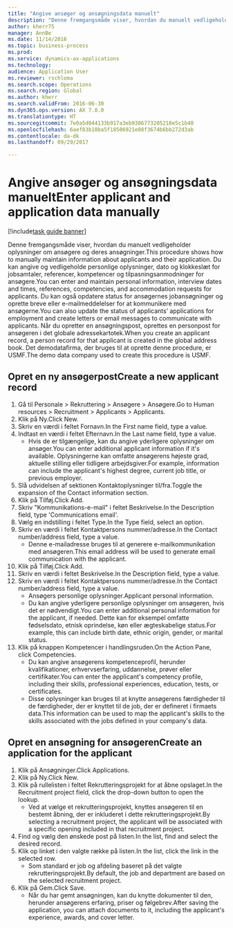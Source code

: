 ```yaml
--- 
title: "Angive ansøger og ansøgningsdata manuelt"
description: "Denne fremgangsmåde viser, hvordan du manuelt vedligeholder oplysninger om ansøgere og deres ansøgninger."
author: kherr75
manager: AnnBe
ms.date: 11/14/2016
ms.topic: business-process
ms.prod: 
ms.service: dynamics-ax-applications
ms.technology: 
audience: Application User
ms.reviewer: rschloma
ms.search.scope: Operations
ms.search.region: Global
ms.author: kherr
ms.search.validFrom: 2016-06-30
ms.dyn365.ops.version: AX 7.0.0
ms.translationtype: HT
ms.sourcegitcommit: 7e0a5d044133b917a3eb9386773205218e5c1b40
ms.openlocfilehash: 6aef83b18ba5f18506921e08f3674b6bb272d3ab
ms.contentlocale: da-dk
ms.lasthandoff: 09/29/2017

---
```

# <a name="enter-applicant-and-application-data-manually"></a><span data-ttu-id="f345e-103">Angive ansøger og ansøgningsdata manuelt</span><span class="sxs-lookup"><span data-stu-id="f345e-103">Enter applicant and application data manually</span></span>

[!include[task guide banner](../../includes/task-guide-banner.md)]

<span data-ttu-id="f345e-104">Denne fremgangsmåde viser, hvordan du manuelt vedligeholder oplysninger om ansøgere og deres ansøgninger.</span><span class="sxs-lookup"><span data-stu-id="f345e-104">This procedure shows how to manually maintain information about applicants and their application.</span></span>   <span data-ttu-id="f345e-105">Du kan angive og vedligeholde personlige oplysninger, dato og klokkeslæt for jobsamtaler, referencer, kompetencer og tilpasningsanmodninger for ansøgere.</span><span class="sxs-lookup"><span data-stu-id="f345e-105">You can enter and maintain personal information, interview dates and times, references, competencies, and accommodation requests for applicants.</span></span> <span data-ttu-id="f345e-106">Du kan også opdatere status for ansøgernes jobansøgninger og oprette breve eller e-mailmeddelelser for at kommunikere med ansøgerne.</span><span class="sxs-lookup"><span data-stu-id="f345e-106">You can also update the status of applicants’ applications for employment and create letters or email messages to communicate with applicants.</span></span> <span data-ttu-id="f345e-107">Når du opretter en ansøgningspost, oprettes en personpost for ansøgeren i det globale adressekartotek.</span><span class="sxs-lookup"><span data-stu-id="f345e-107">When you create an applicant record, a person record for that applicant is created in the global address book.</span></span>       <span data-ttu-id="f345e-108">Det demodatafirma, der bruges til at oprette denne procedure, er USMF.</span><span class="sxs-lookup"><span data-stu-id="f345e-108">The demo data company used to create this procedure is USMF.</span></span>


## <a name="create-a-new-applicant-record"></a><span data-ttu-id="f345e-109">Opret en ny ansøgerpost</span><span class="sxs-lookup"><span data-stu-id="f345e-109">Create a new applicant record</span></span>
1. <span data-ttu-id="f345e-110">Gå til Personale > Rekruttering > Ansøgere > Ansøgere.</span><span class="sxs-lookup"><span data-stu-id="f345e-110">Go to Human resources > Recruitment > Applicants > Applicants.</span></span>
2. <span data-ttu-id="f345e-111">Klik på Ny.</span><span class="sxs-lookup"><span data-stu-id="f345e-111">Click New.</span></span>
3. <span data-ttu-id="f345e-112">Skriv en værdi i feltet Fornavn.</span><span class="sxs-lookup"><span data-stu-id="f345e-112">In the First name field, type a value.</span></span>
4. <span data-ttu-id="f345e-113">Indtast en værdi i feltet Efternavn.</span><span class="sxs-lookup"><span data-stu-id="f345e-113">In the Last name field, type a value.</span></span>
    * <span data-ttu-id="f345e-114">Hvis de er tilgængelige, kan du angive yderligere oplysninger om ansøger.</span><span class="sxs-lookup"><span data-stu-id="f345e-114">You can enter additional applicant information if it's available.</span></span> <span data-ttu-id="f345e-115">Oplysningerne kan omfatte ansøgerens højeste grad, aktuelle stilling eller tidligere arbejdsgiver.</span><span class="sxs-lookup"><span data-stu-id="f345e-115">For example, information can include the applicant's highest degree, current job title, or previous employer.</span></span>  
5. <span data-ttu-id="f345e-116">Slå udvidelsen af sektionen Kontaktoplysninger til/fra.</span><span class="sxs-lookup"><span data-stu-id="f345e-116">Toggle the expansion of the Contact information section.</span></span>
6. <span data-ttu-id="f345e-117">Klik på Tilføj.</span><span class="sxs-lookup"><span data-stu-id="f345e-117">Click Add.</span></span>
7. <span data-ttu-id="f345e-118">Skriv "Kommunikations-e-mail" i feltet Beskrivelse.</span><span class="sxs-lookup"><span data-stu-id="f345e-118">In the Description field, type 'Communications email'.</span></span>
8. <span data-ttu-id="f345e-119">Vælg en indstilling i feltet Type.</span><span class="sxs-lookup"><span data-stu-id="f345e-119">In the Type field, select an option.</span></span>
9. <span data-ttu-id="f345e-120">Skriv en værdi i feltet Kontaktpersons nummer/adresse.</span><span class="sxs-lookup"><span data-stu-id="f345e-120">In the Contact number/address field, type a value.</span></span>
    * <span data-ttu-id="f345e-121">Denne e-mailadresse bruges til at generere e-mailkommunikation med ansøgeren.</span><span class="sxs-lookup"><span data-stu-id="f345e-121">This email address will be used to generate email communication with the applicant.</span></span>  
10. <span data-ttu-id="f345e-122">Klik på Tilføj.</span><span class="sxs-lookup"><span data-stu-id="f345e-122">Click Add.</span></span>
11. <span data-ttu-id="f345e-123">Skriv en værdi i feltet Beskrivelse.</span><span class="sxs-lookup"><span data-stu-id="f345e-123">In the Description field, type a value.</span></span>
12. <span data-ttu-id="f345e-124">Skriv en værdi i feltet Kontaktpersons nummer/adresse.</span><span class="sxs-lookup"><span data-stu-id="f345e-124">In the Contact number/address field, type a value.</span></span>
    * <span data-ttu-id="f345e-125">Ansøgers personlige oplysninger.</span><span class="sxs-lookup"><span data-stu-id="f345e-125">Applicant personal information.</span></span>  
    * <span data-ttu-id="f345e-126">Du kan angive yderligere personlige oplysninger om ansøgeren, hvis det er nødvendigt.</span><span class="sxs-lookup"><span data-stu-id="f345e-126">You can enter additional personal information for the applicant, if needed.</span></span> <span data-ttu-id="f345e-127">Dette kan for eksempel omfatte fødselsdato, etnisk oprindelse, køn eller ægteskabelige status.</span><span class="sxs-lookup"><span data-stu-id="f345e-127">For example, this can include birth date, ethnic origin, gender, or marital status.</span></span>  
13. <span data-ttu-id="f345e-128">Klik på knappen Kompetencer i handlingsruden.</span><span class="sxs-lookup"><span data-stu-id="f345e-128">On the Action Pane, click Competencies.</span></span>
    * <span data-ttu-id="f345e-129">Du kan angive ansøgerens kompetenceprofil, herunder kvalifikationer, erhvervserfaring, uddannelse, prøver eller certifikater.</span><span class="sxs-lookup"><span data-stu-id="f345e-129">You can enter the applicant's competency profile, including their skills, professional experiences, education, tests, or certificates.</span></span>  
    * <span data-ttu-id="f345e-130">Disse oplysninger kan bruges til at knytte ansøgerens færdigheder til de færdigheder, der er knyttet til de job, der er defineret i firmaets data.</span><span class="sxs-lookup"><span data-stu-id="f345e-130">This information can be used to map the applicant's skills to the skills associated with the jobs defined in your company's data.</span></span>   

## <a name="create-an-application-for-the-applicant"></a><span data-ttu-id="f345e-131">Opret en ansøgning for ansøgeren</span><span class="sxs-lookup"><span data-stu-id="f345e-131">Create an application for the applicant</span></span>
1. <span data-ttu-id="f345e-132">Klik på Ansøgninger.</span><span class="sxs-lookup"><span data-stu-id="f345e-132">Click Applications.</span></span>
2. <span data-ttu-id="f345e-133">Klik på Ny.</span><span class="sxs-lookup"><span data-stu-id="f345e-133">Click New.</span></span>
3. <span data-ttu-id="f345e-134">Klik på rullelisten i feltet Rekrutteringsprojekt for at åbne opslaget.</span><span class="sxs-lookup"><span data-stu-id="f345e-134">In the Recruitment project field, click the drop-down button to open the lookup.</span></span>
    * <span data-ttu-id="f345e-135">Ved at vælge et rekrutteringsprojekt, knyttes ansøgeren til en bestemt åbning, der er inkluderet i dette rekrutteringsprojekt.</span><span class="sxs-lookup"><span data-stu-id="f345e-135">By selecting a recruitment project, the applicant will be associated with a specific opening included in that recruitment project.</span></span>  
4. <span data-ttu-id="f345e-136">Find og vælg den ønskede post på listen.</span><span class="sxs-lookup"><span data-stu-id="f345e-136">In the list, find and select the desired record.</span></span>
5. <span data-ttu-id="f345e-137">Klik op linket i den valgte række på listen.</span><span class="sxs-lookup"><span data-stu-id="f345e-137">In the list, click the link in the selected row.</span></span>
    * <span data-ttu-id="f345e-138">Som standard er job og afdeling baseret på det valgte rekrutteringsprojekt.</span><span class="sxs-lookup"><span data-stu-id="f345e-138">By default, the job and department are based on the selected recruitment project.</span></span>  
6. <span data-ttu-id="f345e-139">Klik på Gem.</span><span class="sxs-lookup"><span data-stu-id="f345e-139">Click Save.</span></span>
    * <span data-ttu-id="f345e-140">Når du har gemt ansøgningen, kan du knytte dokumenter til den, herunder ansøgerens erfaring, priser og følgebrev.</span><span class="sxs-lookup"><span data-stu-id="f345e-140">After saving the application, you can attach documents to it, including the applicant's experience, awards, and cover letter.</span></span>  


